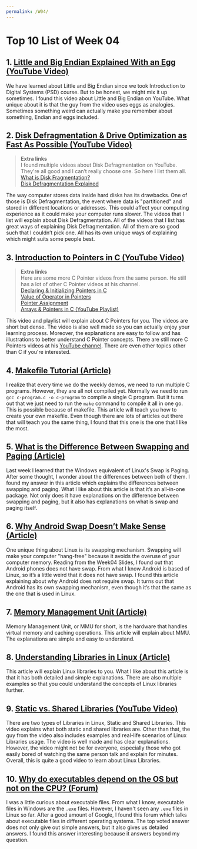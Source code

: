 ```yaml
---
permalink: /W04/
---
```


# Top 10 List of Week 04

## 1. [Little and Big Endian Explained With an Egg (YouTube Video)](https://www.youtube.com/watch?v=NcaiHcBvDR4)
We have learned about Little and Big Endian since we took Introduction to Digital Systems (PSD) course. But to be honest, we might mix it up sometimes. I found this video about Little and Big Endian on YouTube. What unique about it is that the guy from the video uses eggs as analogies. Sometimes something weird can actually make you remember about something, Endian and eggs included.

## 2. [Disk Defragmentation & Drive Optimization as Fast As Possible (YouTube Video)](https://www.youtube.com/watch?v=XSvOfu2PfXk)
> **Extra links**\
> I found multiple videos about Disk Defragmentation on YouTube. They're all good and I can’t really choose one. So here I list them all.\
> [What is Disk Fragmentation?](https://www.youtube.com/watch?v=BKsVM89ZhRk)\
> [Disk Defragmentation Explained](https://www.youtube.com/watch?v=AtRIOUZuI2c)

The way computer stores data inside hard disks has its drawbacks. One of those is Disk Defragmentation, the event where data is "partitioned" and stored in different locations or addresses. This could affect your computing experience as it could make your computer runs slower. The videos that I list will explain about Disk Defragmentation. All of the videos that I list has great ways of explaining Disk Defragmentation. All of them are so good such that I couldn’t pick one. All has its own unique ways of explaining which might suits some people best.

## 3. [Introduction to Pointers in C (YouTube Video)](https://www.youtube.com/watch?v=f2i0CnUOniA)
> **Extra links**\
> Here are some more C Pointer videos from the same person. He still has a lot of other C Pointer videos at his channel.\
> [Declaring & Initializing Pointers in C](https://www.youtube.com/watch?v=b3G9RjG4l2s)\
> [Value of Operator in Pointers](https://www.youtube.com/watch?v=xlt_bEqfnxg)\
> [Pointer Assignment](https://www.youtube.com/watch?v=qG01z8unrU4)\
> [Arrays & Pointers in C (YouTube Playlist)](https://www.youtube.com/playlist?list=PLBlnK6fEyqRjoG6aJ4FvFU1tlXbjLBiOP)

This video and playlist will explain about C Pointers for you. The videos are short but dense. The video is also well made so you can actually enjoy your learning process. Moreover, the explanations are easy to follow and has illustrations to better understand C Pointer concepts. There are still more C Pointers videos at his [YouTube channel](https://www.youtube.com/c/nesoacademy). There are even other topics other than C if you're interested.

## 4. [Makefile Tutorial (Article)](https://makefiletutorial.com/)
I realize that every time we do the weekly demos, we need to run multiple C programs. However, they are all not compiled yet. Normally we need to run `gcc c-program.c -o c-program` to compile a single C program. But it turns out that we just need to run the `make` command to compile it all in one go. This is possible because of makefile. This article will teach you how to create your own makefile. Even though there are lots of articles out there that will teach you the same thing, I found that this one is the one that I like the most.

## 5. [What is the Difference Between Swapping and Paging (Article)](https://pediaa.com/what-is-the-difference-between-swapping-and-paging/)
Last week I learned that the Windows equivalent of Linux's Swap is Paging. After some thought, I wonder about the differences between both of them. I found my answer in this article which explains the differences between swapping and paging. What I like about this article is that it’s an all-in-one package. Not only does it have explanations on the difference between swapping and paging, but it also has explanations on what is swap and paging itself.

## 6. [Why Android Swap Doesn’t Make Sense (Article)](https://zerocredibility.wordpress.com/2009/08/24/why-android-swap-doesnt-make-sense/)
One unique thing about Linux is its swapping mechanism. Swapping will make your computer "hang-free" because it avoids the overuse of your computer memory. Reading from the Week04 Slides, I found out that Android phones does not have swap. From what I know Android is based of Linux, so it’s a little weird that it does not have swap. I found this article explaining about why Android does not require swap. It turns out that Android has its own swapping mechanism, even though it’s that the same as the one that is used in Linux.

## 7. [Memory Management Unit (Article)](https://www.techopedia.com/definition/4768/memory-management-unit-mmu)
Memory Management Unit, or MMU for short, is the hardware that handles virtual memory and caching operations. This article will explain about MMU. The explanations are simple and easy to understand. 

## 8. [Understanding Libraries in Linux (Article)](https://www.tecmint.com/understanding-shared-libraries-in-linux/)
This article will explain Linux libraries to you. What I like about this article is that it has both detailed and simple explanations. There are also multiple examples so that you could understand the concepts of Linux libraries further.

## 9. [Static vs. Shared Libraries (YouTube Video)](https://www.youtube.com/watch?v=-vp9cFQCQCo)
There are two types of Libraries in Linux, Static and Shared Libraries. This video explains what both static and shared libraries are. Other than that, the guy from the video also includes examples and real-life scenarios of Linux Libraries usage. The video is well made and has clear explanations. However, the video might not be for everyone, especially those who got easily bored of watching the same person talk and explain for minutes. Overall, this is quite a good video to learn about Linux Libraries.

## 10. [Why do executables depend on the OS but not on the CPU? (Forum)](https://softwareengineering.stackexchange.com/questions/251250/why-do-executables-depend-on-the-os-but-not-on-the-cpu)
I was a little curious about executable files. From what I know, executable files in Windows are the `.exe` files. However, I haven't seen any `.exe` files in Linux so far. After a good amount of Google, I found this forum which talks about executable files in different operating systems. The top voted answer does not only give out simple answers, but it also gives us detailed answers. I found this answer interesting because it answers beyond my question.
